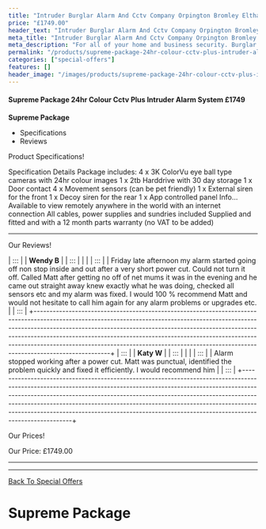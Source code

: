 ```yaml
---
title: "Intruder Burglar Alarm And Cctv Company Orpington Bromley Eltham"
price: "£1749.00"
header_text: "Intruder Burglar Alarm And Cctv Company Orpington Bromley Eltham"
meta_title: "Intruder Burglar Alarm And Cctv Company Orpington Bromley Eltham"
meta_description: "For all of your home and business security. Burglar Alarm Servicing, Burglar Alarm Installation, Alarm Battery and CCTV in Orpington. Call 020 8302 4065"
permalink: "/products/supreme-package-24hr-colour-cctv-plus-intruder-alarm-system-1749/"
categories: ["special-offers"]
features: []
header_image: "/images/products/supreme-package-24hr-colour-cctv-plus-intruder-alarm-system-1749.webp"
---
```


#### Supreme Package 24hr Colour Cctv Plus Intruder Alarm System £1749

**Supreme Package**

-   Specifications
-   Reviews

Product Specifications!

  Specification        Details
  Package includes:    4 x 3K ColorVu eye ball type cameras with 24hr colour images
                       1 x 2tb Harddrive with 30 day storage
                       1 x Door contact
                       4 x Movement sensors (can be pet friendly)
                       1 x External siren for the front
                       1 x Decoy siren for the rear
                       1 x App controlled panel
  Info\...             Available to view remotely anywhere in the world with an internet connection
                       All cables, power supplies and sundries included
                       Supplied and fitted and with a 12 month parts warranty (no VAT to be added)
  -------------------- ------------------------------------------------------------------------------

Our Reviews!

| :::                                                                                                                                                                                                                                                                                                                                                                                                         |
| **Wendy B**                                                                                                                                                                                                                                                                                                                                                                                                                  |
| :::                                                                                                                                                                                                                                                                                                                                                                                                                          |
|                                                                                                                                                                                                                                                                                                                                                                                                                              |
| :::                                                                                                                                                                                                                                                                                                                                                                                         |
| Friday late afternoon my alarm started going off non stop inside and out after a very short power cut. Could not turn it off. Called Matt after getting no off of net mums it was in the evening and he came out straight away knew exactly what he was doing, checked all sensors etc and my alarm was fixed. I would 100 % recommend Matt and would not hesitate to call him again for any alarm problems or upgrades etc. |
| :::                                                                                                                                                                                                                                                                                                                                                                                                                          |
+------------------------------------------------------------------------------------------------------------------------------------------------------------------------------------------------------------------------------------------------------------------------------------------------------------------------------------------------------------------------------------------------------------------------------+
| :::                                                                                                                                                                                                                                                                                                                                                                                                         |
| **Katy W**                                                                                                                                                                                                                                                                                                                                                                                                                   |
| :::                                                                                                                                                                                                                                                                                                                                                                                                                          |
|                                                                                                                                                                                                                                                                                                                                                                                                                              |
| :::                                                                                                                                                                                                                                                                                                                                                                                         |
| Alarm stopped working after a power cut. Matt was punctual, identified the problem quickly and fixed it efficiently. I would recommend him                                                                                                                                                                                                                                                                                   |
| :::                                                                                                                                                                                                                                                                                                                                                                                                                          |
+------------------------------------------------------------------------------------------------------------------------------------------------------------------------------------------------------------------------------------------------------------------------------------------------------------------------------------------------------------------------------------------------------------------------------+

Our Prices!

  Our Price:   £1749.00
  ------------ ----------

------------------------------------------------------------------------

[ Back To Special Offers](../categories/special-offers.php.html)

# Supreme Package